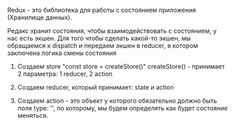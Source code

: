Redux - это библиотека для работы с состоянием приложения (Хранилище данных).

Редакс хранит состояния, чтобы взаимодействовать с состоянием, у нас есть экшен. Для того чтобы сделать какой-то экшен, мы обращаемся к dispatch и передаем экшен в reducer, в котором заключена логика смены состояния

1. Создаем store "const store = createStore()" 
createStore() - принимает 2 параметра: 1 reducer, 2 action

2. Создаем reducer, который принимает: state и action

3. Создаем action - это объект у которого обязательно должно быть поле type: '', по которому, мы будем определять как будет состояние меняться. 